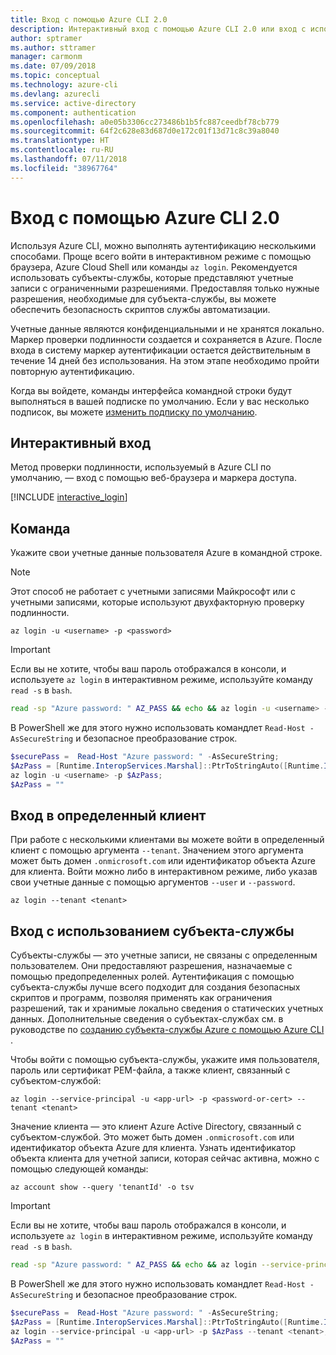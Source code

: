 ```yaml
---
title: Вход с помощью Azure CLI 2.0
description: Интерактивный вход с помощью Azure CLI 2.0 или вход с использованием локальных учетных данных
author: sptramer
ms.author: sttramer
manager: carmonm
ms.date: 07/09/2018
ms.topic: conceptual
ms.technology: azure-cli
ms.devlang: azurecli
ms.service: active-directory
ms.component: authentication
ms.openlocfilehash: a0e05b3306cc273486b1b5fc887ceedbf78cb779
ms.sourcegitcommit: 64f2c628e83d687d0e172c01f13d71c8c39a8040
ms.translationtype: HT
ms.contentlocale: ru-RU
ms.lasthandoff: 07/11/2018
ms.locfileid: "38967764"
---
```

# <a name="sign-in-with-azure-cli-20"></a>Вход с помощью Azure CLI 2.0

Используя Azure CLI, можно выполнять аутентификацию несколькими способами. Проще всего войти в интерактивном режиме с помощью браузера, Azure Cloud Shell или команды `az login`.
Рекомендуется использовать субъекты-службы, которые представляют учетные записи с ограниченными разрешениями. Предоставляя только нужные разрешения, необходимые для субъекта-службы, вы можете обеспечить безопасность скриптов службы автоматизации.

Учетные данные являются конфиденциальными и не хранятся локально. Маркер проверки подлинности создается и сохраняется в Azure. После входа в систему маркер аутентификации остается действительным в течение 14 дней без использования. На этом этапе необходимо пройти повторную аутентификацию.

Когда вы войдете, команды интерфейса командной строки будут выполняться в вашей подписке по умолчанию. Если у вас несколько подписок, вы можете [изменить подписку по умолчанию](manage-azure-subscriptions-azure-cli.md).

## <a name="interactive-sign-in"></a>Интерактивный вход

Метод проверки подлинности, используемый в Azure CLI по умолчанию, — вход с помощью веб-браузера и маркера доступа.

[!INCLUDE [interactive_login](includes/interactive-login.md)]

## <a name="command-line"></a>Команда

Укажите свои учетные данные пользователя Azure в командной строке.

> [!Note]
> Этот способ не работает с учетными записями Майкрософт или с учетными записями, которые используют двухфакторную проверку подлинности.

```azurecli
az login -u <username> -p <password>
```

> [!IMPORTANT]
> Если вы не хотите, чтобы ваш пароль отображался в консоли, и используете `az login` в интерактивном режиме, используйте команду `read -s` в `bash`.
>
> ```bash
> read -sp "Azure password: " AZ_PASS && echo && az login -u <username> -p $AZ_PASS
> ```
>
> В PowerShell же для этого нужно использовать командлет `Read-Host -AsSecureString` и безопасное преобразование строк.
>
> ```powershell
> $securePass =  Read-Host "Azure password: " -AsSecureString;
> $AzPass = [Runtime.InteropServices.Marshal]::PtrToStringAuto([Runtime.InteropServices.Marshal]::SecureStringToBSTR($securePass));
> az login -u <username> -p $AzPass;
> $AzPass = ""
> ```

## <a name="sign-in-with-a-specific-tenant"></a>Вход в определенный клиент

При работе с несколькими клиентами вы можете войти в определенный клиент с помощью аргумента `--tenant`. Значением этого аргумента может быть домен `.onmicrosoft.com` или идентификатор объекта Azure для клиента. Войти можно либо в интерактивном режиме, либо указав свои учетные данные с помощью аргументов `--user` и `--password`.

```azurecli
az login --tenant <tenant>
```

## <a name="sign-in-with-a-service-principal"></a>Вход с использованием субъекта-службы

Субъекты-службы — это учетные записи, не связаны с определенным пользователем. Они предоставляют разрешения, назначаемые с помощью предопределенных ролей. Аутентификация с помощью субъекта-службы лучше всего подходит для создания безопасных скриптов и программ, позволяя применять как ограничения разрешений, так и хранимые локально сведения о статических учетных данных. Дополнительные сведения о субъектах-службах см. в руководстве по [созданию субъекта-службы Azure с помощью Azure CLI ](create-an-azure-service-principal-azure-cli.md).

Чтобы войти с помощью субъекта-службы, укажите имя пользователя, пароль или сертификат PEM-файла, а также клиент, связанный с субъектом-службой:

```azurecli
az login --service-principal -u <app-url> -p <password-or-cert> --tenant <tenant>
```

Значение клиента — это клиент Azure Active Directory, связанный с субъектом-службой. Это может быть домен `.onmicrosoft.com` или идентификатор объекта Azure для клиента.
Узнать идентификатор объекта клиента для учетной записи, которая сейчас активна, можно с помощью следующей команды:

```azurecli-interactive
az account show --query 'tenantId' -o tsv
```

> [!IMPORTANT]
> Если вы не хотите, чтобы ваш пароль отображался в консоли, и используете `az login` в интерактивном режиме, используйте команду `read -s` в `bash`.
>
> ```bash
> read -sp "Azure password: " AZ_PASS && echo && az login --service-principal -u <app-url> -p $AZ_PASS --tenant <tenant>
> ```
>
> В PowerShell же для этого нужно использовать командлет `Read-Host -AsSecureString` и безопасное преобразование строк.
>
> ```powershell
> $securePass =  Read-Host "Azure password: " -AsSecureString;
> $AzPass = [Runtime.InteropServices.Marshal]::PtrToStringAuto([Runtime.InteropServices.Marshal]::SecureStringToBSTR($securePass));
> az login --service-principal -u <app-url> -p $AzPass --tenant <tenant>;
> $AzPass = ""
> ```
